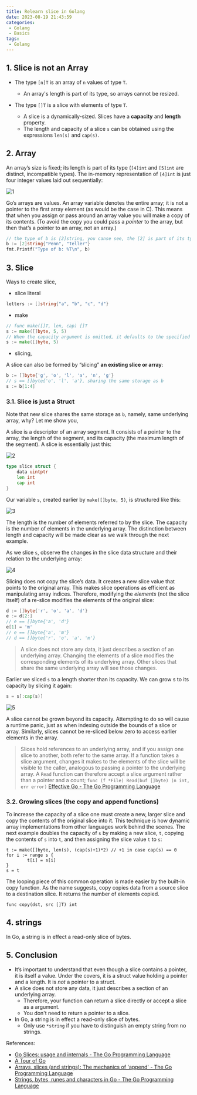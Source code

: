 ```yaml
---
title: Relearn slice in Golang
date: 2023-08-19 21:43:59
categories:
 - Golang
 - Basics
tags:
 - Golang
---
```


## 1. Slice is not an Array

- The type `[n]T` is an array of `n` values of type `T`.
  - An array's length is part of its type, so arrays cannot be resized. 

- The type `[]T` is a slice with elements of type `T`.
  - A slice is a dynamically-sized. Slices have a **capacity** and **length** property. 
  - The length and capacity of a slice `s` can be obtained using the expressions `len(s)` and `cap(s)`.

## 2. Array

An array’s size is fixed; its length is part of its type (`[4]int` and `[5]int` are distinct, incompatible types). The in-memory representation of `[4]int` is just four integer values laid out sequentially:

![1](1.png)

Go’s arrays are values. An array variable denotes the entire array; it is not a pointer to the first array element (as would be the case in C). This means that when you assign or pass around an array value you will make a copy of its contents. (To avoid the copy you could pass a *pointer* to the array, but then that’s a pointer to an array, not an array.) 

```go
// the type of b is [2]string, you canse see, the [2] is part of its type
b := [2]string{"Penn", "Teller"}
fmt.Printf("Type of b: %T\n", b)
```

## 3. Slice

Ways to create slice,

-  slice literal 

```go
letters := []string{"a", "b", "c", "d"}
```

- make

```go
// func make([]T, len, cap) []T
s := make([]byte, 5, 5)
// When the capacity argument is omitted, it defaults to the specified length.
s := make([]byte, 5)
```

- slicing, 

A slice can also be formed by “slicing” **an existing slice or array**: 

```go
b := []byte{'g', 'o', 'l', 'a', 'n', 'g'}
// s == []byte{'o', 'l', 'a'}, sharing the same storage as b
s := b[1:4] 
```

### 3.1. Slice is just a Struct

Note that new slice shares the same storage as `b`, namely, same underlying array, why?  Let me show you, 

A slice is a descriptor of an array segment. It consists of a pointer to the array, the length of the segment, and its capacity (the maximum length of the segment). A slice is essentially just this:

![2](2.png)

```go
type slice struct {
    data uintptr
    len int
    cap int
}
```

Our variable `s`, created earlier by `make([]byte, 5)`, is structured like this:

![3](3.png)

The length is the number of elements referred to by the slice. The capacity is the number of elements in the underlying array. The distinction between length and capacity will be made clear as we walk through the next example. 

As we slice `s`, observe the changes in the slice data structure and their relation to the underlying array:

![4](4.png)

Slicing does not copy the slice’s data. It creates a new slice value that points to the original array. This makes slice operations as efficient as manipulating array indices. Therefore, modifying the *elements* (not the slice itself) of a re-slice modifies the elements of the original slice:

```go
d := []byte{'r', 'o', 'a', 'd'}
e := d[2:]
// e == []byte{'a', 'd'}
e[1] = 'm'
// e == []byte{'a', 'm'}
// d == []byte{'r', 'o', 'a', 'm'}
```

> A slice does not store any data, it just describes a section of an underlying array. Changing the elements of a slice modifies the corresponding elements of its underlying array. Other slices that share the same underlying array will see those changes. 

Earlier we sliced `s` to a length shorter than its capacity. We can grow s to its capacity by slicing it again:

```go
s = s[:cap(s)]
```

![5](5.png)

A slice cannot be grown beyond its capacity. Attempting to do so will cause a runtime panic, just as when indexing outside the bounds of a slice or array. Similarly, slices cannot be re-sliced below zero to access earlier elements in the array.

> Slices hold references to an underlying array, and if you assign one slice to another, both refer to the same array. If a function takes a slice argument, changes it makes to the elements of the slice will be visible to the caller, analogous to passing a pointer to the underlying array. A `Read` function can therefore accept a slice argument rather than a pointer and a count;  `func (f *File) Read(buf []byte) (n int, err error)` [Effective Go - The Go Programming Language](https://go.dev/doc/effective_go#slices)

### 3.2. Growing slices (the copy and append functions)

To increase the capacity of a slice one must create a new, larger slice and copy the contents of the original slice into it. This technique is how dynamic array implementations from other languages work behind the scenes. The next example doubles the capacity of `s` by making a new slice, `t`, copying the contents of `s` into `t`, and then assigning the slice value `t` to `s`:

```
t := make([]byte, len(s), (cap(s)+1)*2) // +1 in case cap(s) == 0
for i := range s {
        t[i] = s[i]
}
s = t
```

The looping piece of this common operation is made easier by the built-in copy function. As the name suggests, copy copies data from a source slice to a destination slice. It returns the number of elements copied.

```
func copy(dst, src []T) int
```

## 4. strings

In Go, a string is in effect a read-only slice of bytes. 

## 5. Conclusion

- It’s important to understand that even though a slice contains a pointer, it is itself a value. Under the covers, it is a struct value holding a pointer and a length. It is *not* a pointer to a struct.
- A slice does not store any data, it just describes a section of an underlying array. 
  - Therefore, your function can return a slice directly or accept a slice as a argument. 
  - You don't need to return a pointer to a slice. 
- In Go, a string is in effect a read-only slice of bytes. 
  - Only use `*string` if you have to distinguish an empty string from no strings.


References:

- [Go Slices: usage and internals - The Go Programming Language](https://go.dev/blog/slices-intro)
- [A Tour of Go](https://go.dev/tour/moretypes/7)
- [Arrays, slices (and strings): The mechanics of 'append' - The Go Programming Language](https://go.dev/blog/slices)
- [Strings, bytes, runes and characters in Go - The Go Programming Language](https://go.dev/blog/strings)